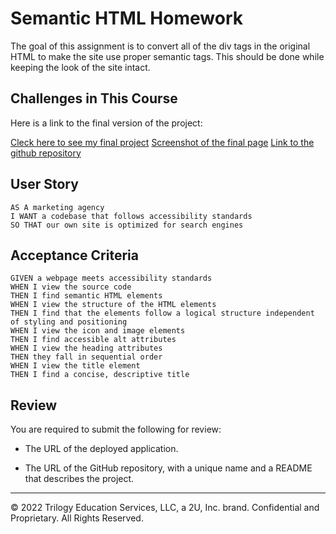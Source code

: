 # Semantic HTML Homework

The goal of this assignment is to convert all of the div tags in the original HTML to make the site use proper semantic tags. This should be done while keeping the look of the site intact.

## Challenges in This Course

Here is a link to the final version of the project:

[Cleck here to see my final project](https://lonheligas.github.io/semantic-html/)
[Screenshot of the final page](./Assets/images/semantic-html-screenshot.png)
[Link to the github repository](https://github.com/lonHeligas/semantic-html)

## User Story

```
AS A marketing agency
I WANT a codebase that follows accessibility standards
SO THAT our own site is optimized for search engines
```

## Acceptance Criteria

```
GIVEN a webpage meets accessibility standards
WHEN I view the source code
THEN I find semantic HTML elements
WHEN I view the structure of the HTML elements
THEN I find that the elements follow a logical structure independent of styling and positioning
WHEN I view the icon and image elements
THEN I find accessible alt attributes
WHEN I view the heading attributes
THEN they fall in sequential order
WHEN I view the title element
THEN I find a concise, descriptive title
```

## Review

You are required to submit the following for review:

* The URL of the deployed application.

* The URL of the GitHub repository, with a unique name and a README that describes the project.

---
© 2022 Trilogy Education Services, LLC, a 2U, Inc. brand. Confidential and Proprietary. All Rights Reserved.
